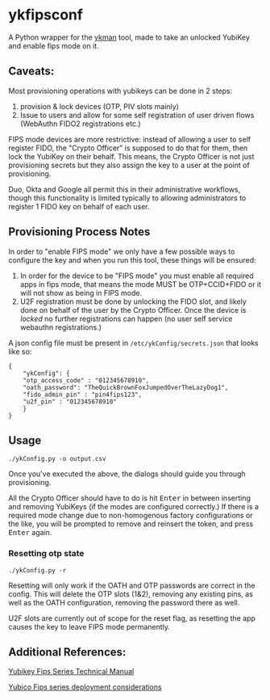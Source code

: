 # ykfipsconf
A Python wrapper for the [ykman](https://github.com/Yubico/yubikey-manager) tool, made to take an unlocked YubiKey and enable fips mode on it.

## Caveats:
Most provisioning operations with yubikeys can be done in 2 steps:
1. provision & lock devices (OTP, PIV slots mainly)
2. Issue to users and allow for some self registration of user driven flows (WebAuthn FIDO2 registrations etc.)

FIPS mode devices are more restrictive: instead of allowing a user to self register FIDO, the "Crypto Officer" is supposed to do that for them, then lock the YubiKey on their behalf.  This means, the Crypto Officer is not just provisioning secrets but they also assign the key to a user at the point of provisioning.

Duo, Okta and Google all permit this in their administrative workflows, though this functionality is limited typically to allowing administrators to register 1 FIDO key on behalf of each user.

## Provisioning Process Notes
In order to "enable FIPS mode" we only have a few possible ways to configure the key and when you run this tool, these things will be ensured:
1. In order for the device to be "FIPS mode" you must enable all required apps in fips mode, that means the mode MUST be OTP+CCID+FIDO or it will not show as being in FIPS mode.
2. U2F registration must be done by unlocking the FIDO slot, and likely done on behalf of the user by the Crypto Officer.  Once the device is *locked* no further registrations can happen (no user self service webauthn registrations.)

A json config file must be present in `/etc/ykConfig/secrets.json` that looks like so:

```
{
    "ykConfig": {
    "otp_access_code" : "012345678910",
    "oath_password": "TheQuickBrownFoxJumpedOverTheLazyDog1",
    "fido_admin_pin" : "pin4fips123",
    "u2f_pin" : "012345678910"
    }
}
```

## Usage 

```./ykConfig.py -o output.csv```

Once you've executed the above, the dialogs should guide you through provisioning.

All the Crypto Officer should have to do is hit <kbd>Enter</kbd> in between inserting and removing YubiKeys (if the modes are configured correctly.) If there is a required mode change due to non-homogenous factory configurations or the like, you will be prompted to remove and reinsert the token, and press <kbd>Enter</kbd> again.

### Resetting otp state

```./ykConfig.py -r```

Resetting will only work if the OATH and OTP passwords are correct in the config.  This will delete the OTP slots (1&2), removing any existing pins, as well as the OATH configuration, removing the password there as well.  

U2F slots are currently out of scope for the reset flag, as resetting the app causes the key to leave FIPS mode permanently.

## Additional References:
[Yubikey Fips Series Technical Manual](https://support.yubico.com/support/solutions/articles/15000011059-yubikey-fips-series-technical-manual)

[Yubico Fips series deployment considerations](https://support.yubico.com/support/solutions/articles/15000022275-yubikey-fips-series-deployment-considerations)
